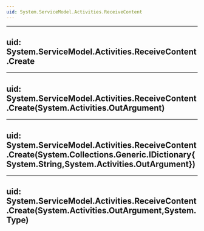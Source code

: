 ```yaml
---
uid: System.ServiceModel.Activities.ReceiveContent
---
```


---
uid: System.ServiceModel.Activities.ReceiveContent.Create
---

---
uid: System.ServiceModel.Activities.ReceiveContent.Create(System.Activities.OutArgument)
---

---
uid: System.ServiceModel.Activities.ReceiveContent.Create(System.Collections.Generic.IDictionary{System.String,System.Activities.OutArgument})
---

---
uid: System.ServiceModel.Activities.ReceiveContent.Create(System.Activities.OutArgument,System.Type)
---
